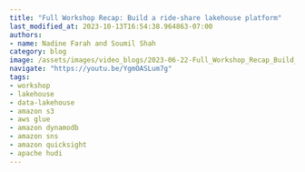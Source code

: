 ```yaml
---
title: "Full Workshop Recap: Build a ride-share lakehouse platform"
last_modified_at: 2023-10-13T16:54:38.964863-07:00
authors:
- name: Nadine Farah and Soumil Shah
category: blog
image: /assets/images/video_blogs/2023-06-22-Full_Workshop_Recap_Build_a_rideshare_lakehouse_platform.png
navigate: "https://youtu.be/YgmOASLum7g"
tags:
- workshop
- lakehouse
- data-lakehouse
- amazon s3
- aws glue
- amazon dynamodb
- amazon sns
- amazon quicksight
- apache hudi
---
```

